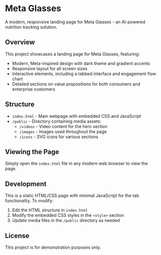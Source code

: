 # Meta Glasses

A modern, responsive landing page for Meta Glasses - an AI-powered nutrition tracking solution.

## Overview

This project showcases a landing page for Meta Glasses, featuring:

- Modern, Meta-inspired design with dark theme and gradient accents
- Responsive layout for all screen sizes
- Interactive elements, including a tabbed interface and engagement flow chart
- Detailed sections on value propositions for both consumers and enterprise customers

## Structure

- `index.html` - Main webpage with embedded CSS and JavaScript
- `/public` - Directory containing media assets:
  - `/videos` - Video content for the hero section
  - `/images` - Images used throughout the page
  - `/icons` - SVG icons for various sections

## Viewing the Page

Simply open the `index.html` file in any modern web browser to view the page.

## Development

This is a static HTML/CSS page with minimal JavaScript for the tab functionality. To modify:

1. Edit the HTML structure in `index.html`
2. Modify the embedded CSS styles in the `<style>` section
3. Update media files in the `/public` directory as needed

## License

This project is for demonstration purposes only. 